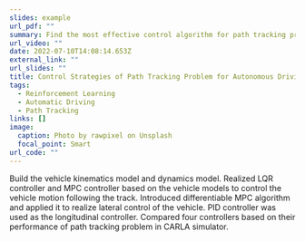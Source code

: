 ```yaml
---
slides: example
url_pdf: ""
summary: Find the most effective control algorithm for path tracking problem
url_video: ""
date: 2022-07-10T14:08:14.653Z
external_link: ""
url_slides: ""
title: Control Strategies of Path Tracking Problem for Autonomous Driving
tags:
  - Reinforcement Learning
  - Automatic Driving
  - Path Tracking
links: []
image:
  caption: Photo by rawpixel on Unsplash
  focal_point: Smart
url_code: ""
---
```

Build the vehicle kinematics model and dynamics model. Realized LQR controller and MPC controller based on the vehicle models to control the vehicle motion following the track.
Introduced differentiable MPC algorithm and applied it to realize lateral control of the vehicle. PID controller was used as the longitudinal controller.
Compared four controllers based on their performance of path tracking problem in CARLA simulator.